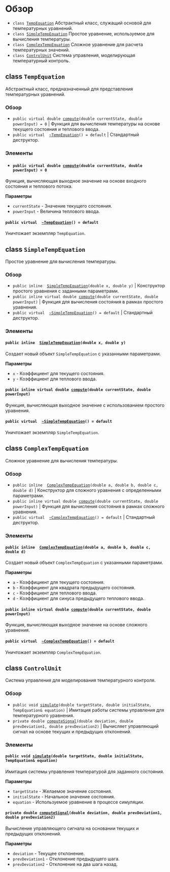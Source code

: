 # Обзор


- `class `[`TempEquation`](#class_temp_equation)  Абстрактный класс, служащий основой для температурных уравнений.
- `class `[`SimpleTempEquation`](#class_simple_temp_equation) Простое уравнение, используемое для вычисления температуры.
- `class `[`ComplexTempEquation`](#class_complex_temp_equation) Сложное уравнение для расчета температурных значений.
- `class `[`ControlUnit`](#class_control_unit) Система управления, моделирующая температурный контроль.

## class `TempEquation`

Абстрактный класс, предназначенный для представления температурных уравнений.

### Обзор


- `public virtual double `[`compute`](#class_temp_equation_1a09f70a5d58f9a836b682c4ad9d75ddc4)`(double currentState, double powerInput) = 0` | Функция для вычисления температуры на основе текущего состояния и теплового ввода.
- `public virtual  `[`~TempEquation`](#class_temp_equation_1a4e7d514b4b9a840b746a686048ab1f18)`() = default` | Стандартный деструктор.

### Элементы

- #### `public virtual double `[`compute`](#class_temp_equation_1a09f70a5d58f9a836b682c4ad9d75ddc4)`(double currentState, double powerInput) = 0`

Функция, вычисляющая выходное значение на основе входного состояния и теплового потока.

**Параметры**
* `currentState` - Значение текущего состояния.
* `powerInput` - Величина теплового ввода.

#### `public virtual  `[`~TempEquation`](#class_temp_equation_1a4e7d514b4b9a840b746a686048ab1f18)`() = default`

Уничтожает экземпляр `TempEquation`.

## class `SimpleTempEquation`

Простое уравнение для вычисления температуры.

### Обзор


- `public inline  `[`SimpleTempEquation`](#class_simple_temp_equation_1a29c36f0f2d6a1ecb27dfe676fe4a6b6a)`(double x, double y)` | Конструктор простого уравнения с заданными параметрами.
- `public inline virtual double `[`compute`](#class_simple_temp_equation_1ac0c3db10c3b3be2ae5dc1e227bbfb09c)`(double currentState, double powerInput)` | Функция для вычисления состояния в рамках простого уравнения.
- `public virtual  `[`~SimpleTempEquation`](#class_simple_temp_equation_1ad78eae7d3bfb0a40147e39d3060f3629)`() = default` | Стандартный деструктор.

### Элементы

#### `public inline  `[`SimpleTempEquation`](#class_simple_temp_equation_1a29c36f0f2d6a1ecb27dfe676fe4a6b6a)`(double x, double y)`

Создает новый объект `SimpleTempEquation` с указанными параметрами.

**Параметры**
- `x` - Коэффициент для текущего состояния.
- `y` - Коэффициент для теплового ввода.

#### `public inline virtual double `[`compute`](#class_simple_temp_equation_1ac0c3db10c3b3be2ae5dc1e227bbfb09c)`(double currentState, double powerInput)`

Функция, вычисляющая выходное значение с использованием простого уравнения.

#### `public virtual  `[`~SimpleTempEquation`](#class_simple_temp_equation_1ad78eae7d3bfb0a40147e39d3060f3629)`() = default`

Уничтожает экземпляр `SimpleTempEquation`.

## class `ComplexTempEquation`

Сложное уравнение для вычисления температуры.

### Обзор


- `public inline  `[`ComplexTempEquation`](#class_complex_temp_equation_1abf94db879e6a11a3b8d4c5d6e2a8c8a2)`(double a, double b, double c, double d)` | Конструктор для сложного уравнения с определенными параметрами.
- `public inline virtual double `[`compute`](#class_complex_temp_equation_1a25dc6765a041b63ec20976f80ad23fa4)`(double currentState, double powerInput)` | Функция для вычисления состояния в рамках сложного уравнения.
- `public virtual  `[`~ComplexTempEquation`](#class_complex_temp_equation_1ae7cf4cb5096b5fbd3bff78c3bfb63b2f)`() = default` | Стандартный деструктор.

### Элементы

#### `public inline  `[`ComplexTempEquation`](#class_complex_temp_equation_1abf94db879e6a11a3b8d4c5d6e2a8c8a2)`(double a, double b, double c, double d)`

Создает новый объект `ComplexTempEquation` с указанными параметрами.

**Параметры**
- `a` - Коэффициент для текущего состояния.
- `b` - Коэффициент для квадрата предыдущего состояния.
- `c` - Коэффициент для теплового ввода.
- `d` - Коэффициент для синуса предыдущего теплового ввода.

#### `public inline virtual double `[`compute`](#class_complex_temp_equation_1a25dc6765a041b63ec20976f80ad23fa4)`(double currentState, double powerInput)`

Функция, вычисляющая выходное значение на основе сложного уравнения.

#### `public virtual  `[`~ComplexTempEquation`](#class_complex_temp_equation_1ae7cf4cb5096b5fbd3bff78c3bfb63b2f)`() = default`

Уничтожает экземпляр `ComplexTempEquation`.

## class `ControlUnit`

Система управления для моделирования температурного контроля.

### Обзор


- `public void `[`simulate`](#class_control_unit_1acb8cf7932d39a2bcd053dc22bca24672)`(double targetState, double initialState, TempEquation& equation)` | Имитация работы системы управления для температурного уравнения.
- `private double `[`computeSignal`](#class_control_unit_1a7dcb55c416527f9644de795b6ff16f3b)`(double deviation, double prevDeviation1, double prevDeviation2)` | Вычисляет управляющий сигнал на основе текущих и предыдущих отклонений.

### Элементы

#### `public void `[`simulate`](#class_control_unit_1acb8cf7932d39a2bcd053dc22bca24672)`(double targetState, double initialState, TempEquation& equation)`

Имитация системы управления температурой для заданного состояния.

**Параметры**
* `targetState` - Желаемое значение состояния.
* `initialState` - Начальное значение состояния.
* `equation` - Используемое уравнение в процессе симуляции.

#### `private double `[`computeSignal`](#class_control_unit_1a7dcb55c416527f9644de795b6ff16f3b)`(double deviation, double prevDeviation1, double prevDeviation2)`

Вычисление управляющего сигнала на основании текущих и предыдущих отклонений.

**Параметры**
* `deviation` - Текущее отклонение.
* `prevDeviation1` - Отклонение предыдущего шага.
* `prevDeviation2` - Отклонение на два шага назад.